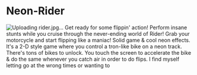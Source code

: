 # Neon-Rider
![Uploading rider.jpg…]()
Get ready for some flippin' action! Perform insane stunts while you cruise through the never-ending world of Rider! Grab your motorcycle and start flipping like a maniac!      Solid game &amp; cool neon effects. It's a 2-D style game where you control a tron-like bike on a neon track. There's tons of bikes to unlock. You touch the screen to accelerate the bike &amp; do the same whenever you catch air in order to do flips. I find myself letting go at the wrong times or wanting to
